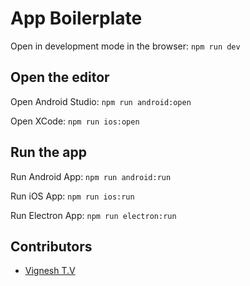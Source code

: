 # App Boilerplate

Open in development mode in the browser: `npm run dev`

## Open the editor

Open Android Studio: `npm run android:open`

Open XCode: `npm run ios:open`

## Run the app

Run Android App: `npm run android:run`

Run iOS App: `npm run ios:run`

Run Electron App: `npm run electron:run`

## Contributors

- [Vignesh T.V](https://github.com/tvvignesh)
